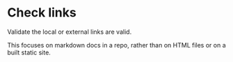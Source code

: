 # Check links

Validate the local or external links are valid.

This focuses on markdown docs in a repo, rather than on HTML files or on a built static site.
